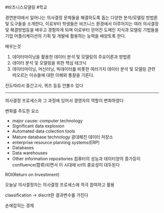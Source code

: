#비즈니스모델링 #학교


경연분야에서 일어나는 의사결정 문제들을 해결하도록 돕는 다양한 분석/모델링 방법론 및 도구들을 소개한다, 이로부터 학생들은 비즈니스 환경에서 이루어지는 여러 의사결정 및 해결방법등을 배우고 경험하게 되며 이로부터 얻어진 도메인 지식과 모델링 기법들을 기업 어플리케이션의 기획 및 개발에 활용하는 능력을 배양토록 한다. 


배우는것
1. 데이터마이닝을 활용한 데이터 분석 및 모델링의 주요이론과 방법론
2. 데이터 분석 및 모델링을 위한 핵심 테크닉
3. 데이터마이닝, 머신러닝, 빅데이터를 비롯한 여러가지 데이터 분석 및 모델링 관련 떠오르는 이슈들에 대한 이해와 통찰을 기른다.


진도따라서 중간고사, 퀴즈 등등 안볼수 있다



---
의사결정 프로세스와 그 과정에 있어서 경영자의 역할이 변화하였다

변화를 주도한 요소
- major cause: computer technology
- Significant data explosion
- Automated data colection tools
- Mature database technology
광대해진 데이터 저장소
- enterprise resource planning systems(ERP)
- Databases
- Data warehouses
- Other information repositories
컴퓨터의 성능과 데이터양의 증가등이 confluence(합류)되면서 이 시대에 ict의 중요성이 대두된다

ROI(Return on Investiment)

오늘날 의사결정자는 의사결정 프로세스에 적극 참여하고 활용

classification -> discrit한 결과변수를 가진다

손에잡히는 경제

